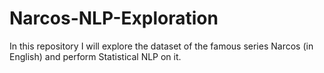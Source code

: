 # Narcos-NLP-Exploration
In this repository I will explore the dataset of the famous series Narcos (in English) and perform Statistical NLP on it.
